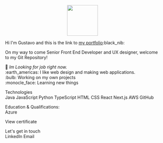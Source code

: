 <div id="header" align="center">
  <img src="https://media.giphy.com/media/QssGEmpkyEOhBCb7e1/giphy.gif" width="100"/>
</div>
<p>Hi I'm Gustavo and this is the link to <a href ="https://gjordanrad.x10.bz/">my portfolio</a>:black_nib:</p>

<p>On my way to come Senior Front End Developer and UX designer, welcome to my Git Repository!</p>

<p>🌟 <em>Im Looking for job right now.</em></br>
:earth_americas: I like web design and making web applications.</br>
:bulb: Working on my own projects</br>
:monocle_face: Learning new things</p>


<p>Technologies</br>
Java JavaScript Python TypeScript HTML CSS React Next.js AWS GitHub</p>

<p>Education & Qualifications:</br>
Azure</p>

<p>View certificate</p>

<p>Let's get in touch</br>
LinkedIn Email</p>
